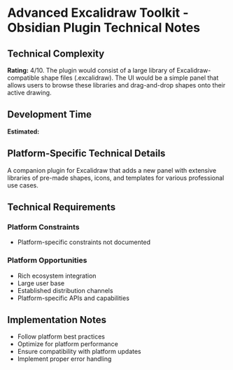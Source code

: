 # Advanced Excalidraw Toolkit - Obsidian Plugin Technical Notes

## Technical Complexity
**Rating:** 4/10. The plugin would consist of a large library of Excalidraw-compatible shape files (.excalidraw). The UI would be a simple panel that allows users to browse these libraries and drag-and-drop shapes onto their active drawing.

## Development Time
**Estimated:** 

## Platform-Specific Technical Details
A companion plugin for Excalidraw that adds a new panel with extensive libraries of pre-made shapes, icons, and templates for various professional use cases.

## Technical Requirements

### Platform Constraints
- Platform-specific constraints not documented

### Platform Opportunities
- Rich ecosystem integration
- Large user base
- Established distribution channels
- Platform-specific APIs and capabilities

## Implementation Notes
- Follow platform best practices
- Optimize for platform performance
- Ensure compatibility with platform updates
- Implement proper error handling
